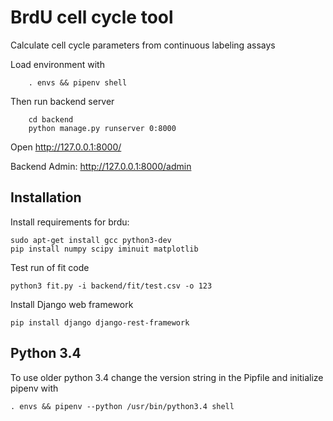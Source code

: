 # BrdU cell cycle tool

Calculate cell cycle parameters from continuous labeling assays

Load environment with
```
	. envs && pipenv shell
```


Then run backend server
```
	cd backend
	python manage.py runserver 0:8000
```
	
Open http://127.0.0.1:8000/

Backend Admin:
http://127.0.0.1:8000/admin


## Installation
Install requirements for brdu:

```
sudo apt-get install gcc python3-dev
pip install numpy scipy iminuit matplotlib
```

Test run of fit code
```
python3 fit.py -i backend/fit/test.csv -o 123
```

Install Django web framework
```
pip install django django-rest-framework
```
## Python 3.4

To use older python 3.4 change the version string in the Pipfile
and initialize pipenv with
```
. envs && pipenv --python /usr/bin/python3.4 shell
```
